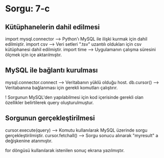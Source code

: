 <h1> Sorgu: 7-c </h1>

<h2> Kütüphanelerin dahil edilmesi </h2>
import mysql.connector --> Python'ı MySQL ile ilişki kurmak için dahil edilmiştir.
import csv	       --> Veri setleri ".tsv" uzantılı oldukları için csv kütüphanesi dahil edilmiştir.
import time   	       --> Uygulamanın çalışma süresini ölçmek için içe aktarılmıştır.

<h2> MySQL ile bağlantı kurulması </h2>
mysql.connector.connect --> Veritabanın yüklü olduğu host.
db.cursor()		--> Veritabanına bağlanması için gerekli komutları çalıştırır.

! Sorgunun  MySQL'den  yapılabilmesi için kod içerisinde gerekli olan özellikler belirtilerek query oluşturulmuştur.

<h2> Sorgunun gerçekleştirilmesi </h2>
cursor.execute(query) --> Komutu kullanılarak MySQL üzerinde sorgu gerçekleştirilmiştir.
cursor.fetchall()     --> Sorgu sonucu alınarak "myresult" a değişkenine atanmıştır.

for döngüsü kullanılarak istenilen sonuç ekrana yazılmıştır.


